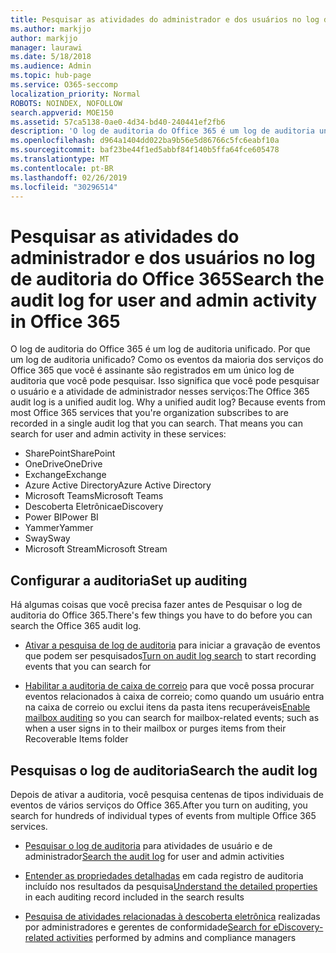 ```yaml
---
title: Pesquisar as atividades do administrador e dos usuários no log de auditoria do Office 365
ms.author: markjjo
author: markjjo
manager: laurawi
ms.date: 5/18/2018
ms.audience: Admin
ms.topic: hub-page
ms.service: O365-seccomp
localization_priority: Normal
ROBOTS: NOINDEX, NOFOLLOW
search.appverid: MOE150
ms.assetid: 57ca5138-0ae0-4d34-bd40-240441ef2fb6
description: 'O log de auditoria do Office 365 é um log de auditoria unificado. Por que um log de auditoria unificado? Como os eventos da maioria dos serviços do Office 365 que você é assinante são registrados em um único log de auditoria que você pode pesquisar. Isso significa que você pode pesquisar o usuário e a atividade de administrador nesses serviços:'
ms.openlocfilehash: d964a1404dd022ba9b56e5d86766c5fc6eabf10a
ms.sourcegitcommit: baf23be44f1ed5abbf84f140b5ffa64fce605478
ms.translationtype: MT
ms.contentlocale: pt-BR
ms.lasthandoff: 02/26/2019
ms.locfileid: "30296514"
---
```

# <a name="search-the-audit-log-for-user-and-admin-activity-in-office-365"></a><span data-ttu-id="eca72-106">Pesquisar as atividades do administrador e dos usuários no log de auditoria do Office 365</span><span class="sxs-lookup"><span data-stu-id="eca72-106">Search the audit log for user and admin activity in Office 365</span></span>

<span data-ttu-id="eca72-p102">O log de auditoria do Office 365 é um log de auditoria unificado. Por que um log de auditoria unificado? Como os eventos da maioria dos serviços do Office 365 que você é assinante são registrados em um único log de auditoria que você pode pesquisar. Isso significa que você pode pesquisar o usuário e a atividade de administrador nesses serviços:</span><span class="sxs-lookup"><span data-stu-id="eca72-p102">The Office 365 audit log is a unified audit log. Why a unified audit log? Because events from most Office 365 services that you're organization subscribes to are recorded in a single audit log that you can search. That means you can search for user and admin activity in these services:</span></span> 
  
- <span data-ttu-id="eca72-111">SharePoint</span><span class="sxs-lookup"><span data-stu-id="eca72-111">SharePoint</span></span>
- <span data-ttu-id="eca72-112">OneDrive</span><span class="sxs-lookup"><span data-stu-id="eca72-112">OneDrive</span></span>
- <span data-ttu-id="eca72-113">Exchange</span><span class="sxs-lookup"><span data-stu-id="eca72-113">Exchange</span></span>
- <span data-ttu-id="eca72-114">Azure Active Directory</span><span class="sxs-lookup"><span data-stu-id="eca72-114">Azure Active Directory</span></span>
- <span data-ttu-id="eca72-115">Microsoft Teams</span><span class="sxs-lookup"><span data-stu-id="eca72-115">Microsoft Teams</span></span>
- <span data-ttu-id="eca72-116">Descoberta Eletrônica</span><span class="sxs-lookup"><span data-stu-id="eca72-116">eDiscovery</span></span>
- <span data-ttu-id="eca72-117">Power BI</span><span class="sxs-lookup"><span data-stu-id="eca72-117">Power BI</span></span>
- <span data-ttu-id="eca72-118">Yammer</span><span class="sxs-lookup"><span data-stu-id="eca72-118">Yammer</span></span>
- <span data-ttu-id="eca72-119">Sway</span><span class="sxs-lookup"><span data-stu-id="eca72-119">Sway</span></span>
- <span data-ttu-id="eca72-120">Microsoft Stream</span><span class="sxs-lookup"><span data-stu-id="eca72-120">Microsoft Stream</span></span>
   
 ## <a name="set-up-auditing"></a><span data-ttu-id="eca72-121">Configurar a auditoria</span><span class="sxs-lookup"><span data-stu-id="eca72-121">Set up auditing</span></span>
  
<span data-ttu-id="eca72-122">Há algumas coisas que você precisa fazer antes de Pesquisar o log de auditoria do Office 365.</span><span class="sxs-lookup"><span data-stu-id="eca72-122">There's few things you have to do before you can search the Office 365 audit log.</span></span>
  
- <span data-ttu-id="eca72-123">[Ativar a pesquisa de log de auditoria](turn-audit-log-search-on-or-off.md) para iniciar a gravação de eventos que podem ser pesquisados</span><span class="sxs-lookup"><span data-stu-id="eca72-123">[Turn on audit log search](turn-audit-log-search-on-or-off.md) to start recording events that you can search for</span></span> 
    
- <span data-ttu-id="eca72-124">[Habilitar a auditoria de caixa de correio](enable-mailbox-auditing.md) para que você possa procurar eventos relacionados à caixa de correio; como quando um usuário entra na caixa de correio ou exclui itens da pasta itens recuperáveis</span><span class="sxs-lookup"><span data-stu-id="eca72-124">[Enable mailbox auditing](enable-mailbox-auditing.md) so you can search for mailbox-related events; such as when a user signs in to their mailbox or purges items from their Recoverable Items folder</span></span> 
    
 ## <a name="search-the-audit-log"></a><span data-ttu-id="eca72-125">Pesquisas o log de auditoria</span><span class="sxs-lookup"><span data-stu-id="eca72-125">Search the audit log</span></span>
  
<span data-ttu-id="eca72-126">Depois de ativar a auditoria, você pesquisa centenas de tipos individuais de eventos de vários serviços do Office 365.</span><span class="sxs-lookup"><span data-stu-id="eca72-126">After you turn on auditing, you search for hundreds of individual types of events from multiple Office 365 services.</span></span>
  
- <span data-ttu-id="eca72-127">[Pesquisar o log de auditoria](search-the-audit-log-in-security-and-compliance.md) para atividades de usuário e de administrador</span><span class="sxs-lookup"><span data-stu-id="eca72-127">[Search the audit log](search-the-audit-log-in-security-and-compliance.md) for user and admin activities</span></span> 
    
- <span data-ttu-id="eca72-128">[Entender as propriedades detalhadas](detailed-properties-in-the-office-365-audit-log.md) em cada registro de auditoria incluído nos resultados da pesquisa</span><span class="sxs-lookup"><span data-stu-id="eca72-128">[Understand the detailed properties](detailed-properties-in-the-office-365-audit-log.md) in each auditing record included in the search results</span></span> 
    
- <span data-ttu-id="eca72-129">[Pesquisa de atividades relacionadas à descoberta eletrônica](search-for-ediscovery-activities-in-the-audit-log.md) realizadas por administradores e gerentes de conformidade</span><span class="sxs-lookup"><span data-stu-id="eca72-129">[Search for eDiscovery-related activities](search-for-ediscovery-activities-in-the-audit-log.md) performed by admins and compliance managers</span></span> 
